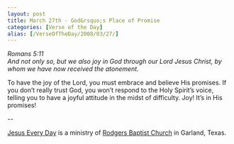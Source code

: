```yaml
---
layout: post
title: March 27th - God&rsquo;s Place of Promise
categories: [Verse of the Day]
alias: [/VerseOfTheDay/2008/03/27/]
---
```


_Romans 5:11  
And not only so, but we also joy in God through our Lord Jesus
Christ, by whom we have now received the atonement._

To have the joy of the Lord, you must embrace and believe His
promises. If you don&rsquo;t really trust God, you won&rsquo;t
respond to the Holy Spirit&rsquo;s voice, telling you to have a
joyful attitude in the midst of difficulty. Joy! It&rsquo;s in His
promises!

 --

<a href=http://jesuseveryday.net>Jesus Every Day</a> is a ministry of <a href=http://rodgersbaptist.net>Rodgers Baptist Church</a> in Garland, Texas.
